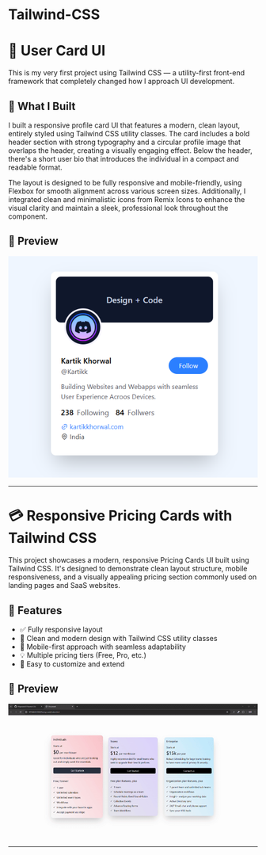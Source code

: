 # Tailwind-CSS

# 🌟 User Card UI

This is my very first project using Tailwind CSS — a utility-first front-end framework that completely changed how I approach UI development.

## 🎨 What I Built

I built a responsive profile card UI that features a modern, clean layout, entirely styled using Tailwind CSS utility classes. The card includes a bold header section with strong typography and a circular profile image that overlaps the header, creating a visually engaging effect. Below the header, there's a short user bio that introduces the individual in a compact and readable format.

The layout is designed to be fully responsive and mobile-friendly, using Flexbox for smooth alignment across various screen sizes. Additionally, I integrated clean and minimalistic icons from Remix Icons to enhance the visual clarity and maintain a sleek, professional look throughout the component.

## 📸 Preview

![Output](https://github.com/BRajendra10/Tailwind-CSS/blob/c8d71ad9de06a49a3dbbf2aebd09906a0a721ec5/User-card/assets/user-card-image.png)

---

# 💳 Responsive Pricing Cards with Tailwind CSS

This project showcases a modern, responsive Pricing Cards UI built using Tailwind CSS. It's designed to demonstrate clean layout structure, mobile responsiveness, and a visually appealing pricing section commonly used on landing pages and SaaS websites.

## 🚀 Features

- ✅ Fully responsive layout
- 🎨 Clean and modern design with Tailwind CSS utility classes
- 📱 Mobile-first approach with seamless adaptability
- 💡 Multiple pricing tiers (Free, Pro, etc.)
- 🔄 Easy to customize and extend

## 📸 Preview

![Output](https://github.com/BRajendra10/Tailwind-CSS/blob/dce13e512492f68c59543c7ead88031b417b5ca8/Pricing-card/Pricing-cards.gif)

---

